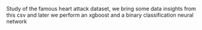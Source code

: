 Study of the famous heart attack dataset, we bring some data insights from this csv and later we perform an xgboost and a binary classification neural network
